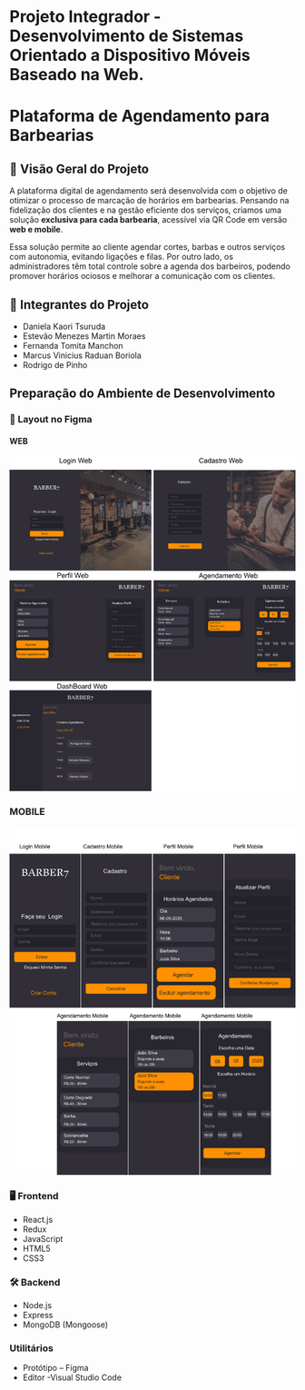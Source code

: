 # Projeto Integrador - Desenvolvimento de Sistemas Orientado a Dispositivo Móveis Baseado na Web.

# Plataforma de Agendamento para Barbearias

## 📌 Visão Geral do Projeto

A plataforma digital de agendamento será desenvolvida com o objetivo de otimizar o processo de marcação de horários em barbearias. Pensando na fidelização dos clientes e na gestão eficiente dos serviços, criamos uma solução **exclusiva para cada barbearia**, acessível via QR Code em versão **web e mobile**.

Essa solução permite ao cliente agendar cortes, barbas e outros serviços com autonomia, evitando ligações e filas. Por outro lado, os administradores têm total controle sobre a agenda dos barbeiros, podendo promover horários ociosos e melhorar a comunicação com os clientes.

## 👥 Integrantes do Projeto

- Daniela Kaori Tsuruda
- Estevão Menezes Martin Moraes
- Fernanda Tomita Manchon
- Marcus Vinicius Raduan Boriola
- Rodrigo de Pinho

## Preparação do Ambiente de Desenvolvimento

### 🎨 Layout no Figma
#### WEB
![Web](imagem/Web.png)


### MOBILE
![Mobile](imagem/Mobile.png)


### 🖥️ Frontend 
- React.js
- Redux
- JavaScript
- HTML5
- CSS3

### 🛠️ Backend 
- Node.js
- Express
- MongoDB (Mongoose)


### Utilitários
- Protótipo – Figma
- Editor -Visual Studio Code
